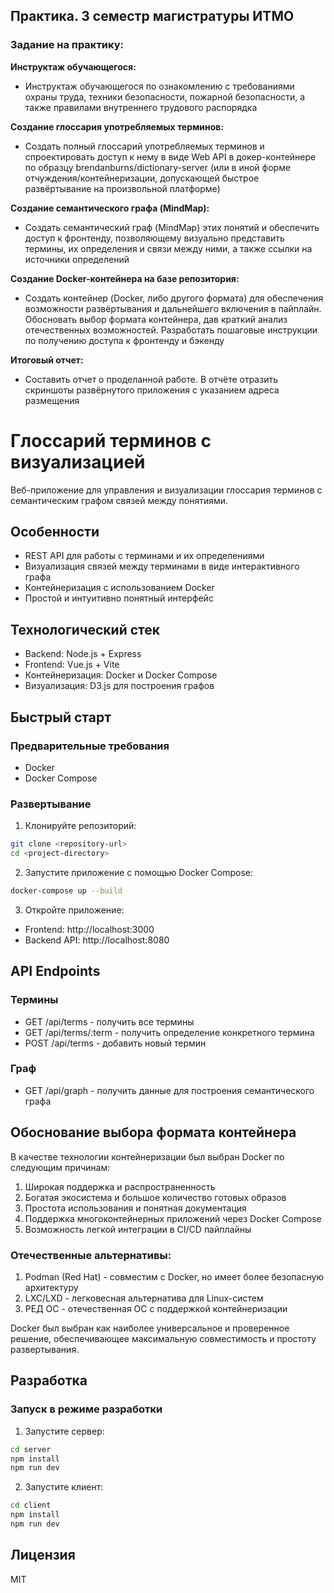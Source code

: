## Практика. 3 семестр магистратуры ИТМО

### **Задание на практику:**

**Инструктаж обучающегося:**

- Инструктаж обучающегося по ознакомлению с требованиями охраны труда, техники безопасности, пожарной безопасности, а также правилами внутреннего трудового распорядка

**Создание глоссария употребляемых терминов:**

- Создать полный глоссарий употребляемых терминов и спроектировать доступ к нему в виде  Web API в докер-контейнере по образцу brendanburns/dictionary-server (или в иной форме отчуждения/контейнеризации, допускающей быстрое развёртывание на произвольной платформе)

**Создание семантического графа (MindMap):**

- Создать семантический граф (MindMap) этих понятий и обеспечить доступ к фронтенду, позволяющему визуально представить термины, их определения и связи между ними, а также ссылки на источники определений

**Создание Docker-контейнера на базе репозитория:**

- Создать контейнер (Docker, либо другого формата) для обеспечения возможности развёртывания и дальнейшего включения в пайплайн. Обосновать выбор формата контейнера, дав краткий анализ отечественных возможностей. Разработать пошаговые инструкции по получению доступа к фронтенду и бэкенду

**Итоговый отчет:**

- Составить отчет о проделанной работе. В отчёте отразить скриншоты развёрнутого приложения с указанием адреса размещения

# Глоссарий терминов с визуализацией

Веб-приложение для управления и визуализации глоссария терминов с семантическим графом связей между понятиями.

## Особенности

- REST API для работы с терминами и их определениями
- Визуализация связей между терминами в виде интерактивного графа
- Контейнеризация с использованием Docker
- Простой и интуитивно понятный интерфейс

## Технологический стек

- Backend: Node.js + Express
- Frontend: Vue.js + Vite
- Контейнеризация: Docker и Docker Compose
- Визуализация: D3.js для построения графов

## Быстрый старт

### Предварительные требования

- Docker
- Docker Compose

### Развертывание

1. Клонируйте репозиторий:
```bash
git clone <repository-url>
cd <project-directory>
```

2. Запустите приложение с помощью Docker Compose:
```bash
docker-compose up --build
```

3. Откройте приложение:
- Frontend: http://localhost:3000
- Backend API: http://localhost:8080

## API Endpoints

### Термины
- GET /api/terms - получить все термины
- GET /api/terms/:term - получить определение конкретного термина
- POST /api/terms - добавить новый термин

### Граф
- GET /api/graph - получить данные для построения семантического графа

## Обоснование выбора формата контейнера

В качестве технологии контейнеризации был выбран Docker по следующим причинам:

1. Широкая поддержка и распространенность
2. Богатая экосистема и большое количество готовых образов
3. Простота использования и понятная документация
4. Поддержка многоконтейнерных приложений через Docker Compose
5. Возможность легкой интеграции в CI/CD пайплайны

### Отечественные альтернативы:

1. Podman (Red Hat) - совместим с Docker, но имеет более безопасную архитектуру
2. LXC/LXD - легковесная альтернатива для Linux-систем
3. РЕД ОС - отечественная ОС с поддержкой контейнеризации

Docker был выбран как наиболее универсальное и проверенное решение, обеспечивающее максимальную совместимость и простоту развертывания.

## Разработка

### Запуск в режиме разработки

1. Запустите сервер:
```bash
cd server
npm install
npm run dev
```

2. Запустите клиент:
```bash
cd client
npm install
npm run dev
```

## Лицензия

MIT